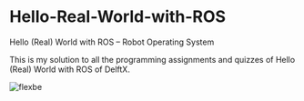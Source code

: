 # Hello-Real-World-with-ROS
Hello (Real) World with ROS – Robot Operating System

This is my solution to all the programming assignments and quizzes of Hello (Real) World with ROS of DelftX.

![flexbe](material/flexbe.gif)